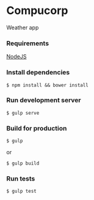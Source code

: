 # Compucorp

Weather app


### Requirements

[NodeJS](https://nodejs.org)


### Install dependencies

    $ npm install && bower install


### Run development server

    $ gulp serve


### Build for production

    $ gulp

or

    $ gulp build


### Run tests

    $ gulp test
